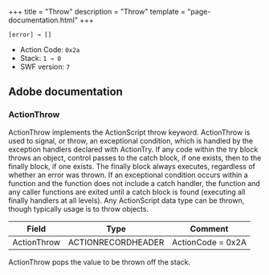 +++
title = "Throw"
description = "Throw"
template = "page-documentation.html"
+++

```
[error] → []
```

- Action Code: `0x2a`
- Stack: `1 → 0`
- SWF version: `7`

## Adobe documentation

### ActionThrow

ActionThrow implements the ActionScript throw keyword. ActionThrow is used to signal, or throw, an
exceptional condition, which is handled by the exception handlers declared with ActionTry.
If any code within the try block throws an object, control passes to the catch block, if one exists, then to the
finally block, if one exists. The finally block always executes, regardless of whether an error was thrown.
If an exceptional condition occurs within a function and the function does not include a catch handler, the
function and any caller functions are exited until a catch block is found (executing all finally handlers at all
levels).
Any ActionScript data type can be thrown, though typically usage is to throw objects.

| Field              | Type               | Comment           |
|--------------------|--------------------|-------------------|
| ActionThrow        | ACTIONRECORDHEADER | ActionCode = 0x2A |

ActionThrow pops the value to be thrown off the stack.
